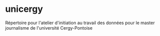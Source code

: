 # unicergy
Répertoire pour l'atelier d'initiation au travail des données pour le master journalisme de l'université Cergy-Pontoise
